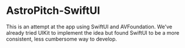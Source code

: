 # AstroPitch-SwiftUI
This is an attempt at the app using SwiftUI and AVFoundation. We've already tried UIKit to implement the idea but found SwiftUI to be a more consistent, less cumbersome way to develop.
